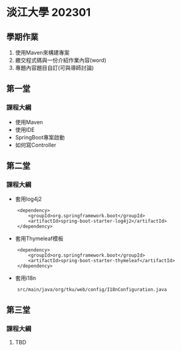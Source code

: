 # 淡江大學 202301

## 學期作業

1. 使用Maven來構建專案
2. 繳交程式碼與一份介紹作業內容(word)
3. 專題內容題目自訂(可與導師討論)

## 第一堂

### 課程大綱

- 使用Maven
- 使用IDE
- SpringBoot專案啟動
- 如何寫Controller


## 第二堂

### 課程大綱

- 套用log4j2
```
    <dependency>
        <groupId>org.springframework.boot</groupId>
        <artifactId>spring-boot-starter-log4j2</artifactId>
    </dependency>
```
- 套用Thymeleaf模板
```
    <dependency>
        <groupId>org.springframework.boot</groupId>
        <artifactId>spring-boot-starter-thymeleaf</artifactId>
    </dependency>
```
- 套用i18n
```
    src/main/java/org/tku/web/config/I18nConfiguration.java
```

## 第三堂

### 課程大綱

1. TBD
